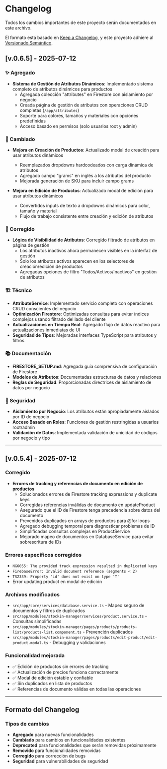# Changelog

Todos los cambios importantes de este proyecto serán documentados en este archivo.

El formato está basado en [Keep a Changelog](https://keepachangelog.com/en/1.0.0/),
y este proyecto adhiere al [Versionado Semántico](https://semver.org/spec/v2.0.0.html).

## [v.0.6.5] - 2025-07-12

### ✨ Agregado
- **Sistema de Gestión de Atributos Dinámicos**: Implementado sistema completo de atributos dinámicos para productos
  - Agregada colección "attributes" en Firestore con aislamiento por negocio
  - Creada página de gestión de atributos con operaciones CRUD completas (`/app/attributes`)
  - Soporte para colores, tamaños y materiales con opciones predefinidas
  - Acceso basado en permisos (solo usuarios root y admin)

### 🔧 Cambiado
- **Mejora en Creación de Productos**: Actualizado modal de creación para usar atributos dinámicos
  - Reemplazados dropdowns hardcodeados con carga dinámica de atributos
  - Agregado campo "grams" en inglés a los atributos del producto
  - Mejorada generación de SKU para incluir campo grams
  
- **Mejora en Edición de Productos**: Actualizado modal de edición para usar atributos dinámicos
  - Convertidos inputs de texto a dropdowns dinámicos para color, tamaño y material
  - Flujo de trabajo consistente entre creación y edición de atributos

### 🐛 Corregido
- **Lógica de Visibilidad de Atributos**: Corregido filtrado de atributos en página de gestión
  - Los atributos inactivos ahora permanecen visibles en la interfaz de gestión
  - Solo los atributos activos aparecen en los selectores de creación/edición de productos
  - Agregadas opciones de filtro "Todos/Activos/Inactivos" en gestión de atributos

### 🏗️ Técnico
- **AttributeService**: Implementado servicio completo con operaciones CRUD conscientes del negocio
- **Optimización Firestore**: Optimizadas consultas para evitar índices complejos usando filtrado del lado del cliente
- **Actualizaciones en Tiempo Real**: Agregado flujo de datos reactivo para actualizaciones inmediatas de UI
- **Seguridad de Tipos**: Mejoradas interfaces TypeScript para atributos y filtros

### 📚 Documentación
- **FIRESTORE_SETUP.md**: Agregada guía comprensiva de configuración de Firestore
- **Modelos de Atributos**: Documentadas estructuras de datos y relaciones
- **Reglas de Seguridad**: Proporcionadas directrices de aislamiento de datos por negocio

### 🔐 Seguridad
- **Aislamiento por Negocio**: Los atributos están apropiadamente aislados por ID de negocio
- **Acceso Basado en Roles**: Funciones de gestión restringidas a usuarios root/admin
- **Validación de Datos**: Implementada validación de unicidad de códigos por negocio y tipo

---

## [v.0.5.4] - 2025-07-12

### Corregido
- **Errores de tracking y referencias de documento en edición de productos**
  - Solucionados errores de Firestore tracking expressions y duplicate keys
  - Corregidas referencias inválidas de documento en updateProduct
  - Asegurado que el ID de Firestore tenga precedencia sobre datos del documento
  - Prevenidos duplicados en arrays de productos para @for loops
  - Agregado debugging temporal para diagnosticar problemas de ID
  - Simplificadas consultas complejas en ProductService
  - Mejorado mapeo de documentos en DatabaseService para evitar sobrescritura de IDs

### Errores específicos corregidos
- `NG6055: The provided track expression resulted in duplicated keys`
- `FirebaseError: Invalid document reference (segments < 2)`
- `TS2339: Property 'id' does not exist on type 'T'`
- Error updating product en modal de edición

### Archivos modificados
- `src/app/core/services/database.service.ts` - Mapeo seguro de documentos y filtros de duplicados
- `src/app/modules/stockin-manager/services/product.service.ts` - Consultas simplificadas
- `src/app/modules/stockin-manager/pages/products/products-list/products-list.component.ts` - Prevención duplicados
- `src/app/modules/stockin-manager/pages/products/edit-product/edit-product.modal.ts` - Debugging y validaciones

### Funcionalidad mejorada
- ✅ Edición de productos sin errores de tracking
- ✅ Actualización de precios funciona correctamente
- ✅ Modal de edición estable y confiable
- ✅ Sin duplicados en lista de productos
- ✅ Referencias de documento válidas en todas las operaciones

---

## Formato del Changelog

### Tipos de cambios
- **Agregado** para nuevas funcionalidades
- **Cambiado** para cambios en funcionalidades existentes
- **Deprecated** para funcionalidades que serán removidas próximamente
- **Removido** para funcionalidades removidas
- **Corregido** para corrección de bugs
- **Seguridad** para vulnerabilidades de seguridad